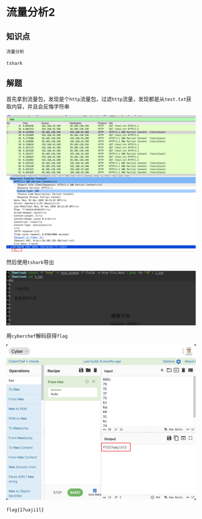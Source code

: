 # 流量分析2

## 知识点

`流量分析`

`tshark`

## 解题

首先拿到流量包，发现是个`http`流量包，过滤`http`流量，发现都是从`test.txt`获取内容，并且会反悔字符串

![](./img/流量分析2-2.png)

然后使用`tshark`导出

![](./img/流量分析2-1.png)

用`cyberchef`解码获得`flag`

![](./img/流量分析2-3.png)

`flag{17uaji1l}`
